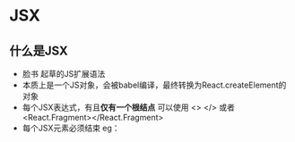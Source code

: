 # JSX

## 什么是JSX


- 脸书 起草的JS扩展语法
- 本质上是一个JS对象，会被babel编译，最终转换为React.createElement的对象
- 每个JSX表达式，有且**仅有一个根结点** 可以使用 <> </> 或者 <React.Fragment></React.Fragment>
- 每个JSX元素必须结束 eg： <img src='' />
